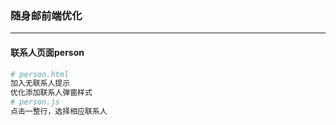### 随身邮前端优化
---------
#### 联系人页面person
``` bash
# person.html
加入无联系人提示
优化添加联系人弹窗样式
# person.js
点击一整行，选择相应联系人
